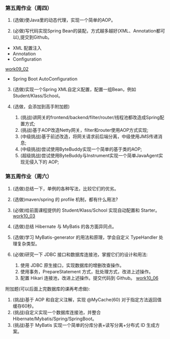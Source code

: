 ### 第五周作业（周四）
1. (选做)使Java里的动态代理，实现一个简单的AOP。

2. (必做)写代码实现Spring Bean的装配，方式越多越好(XML、Annotation都可以),提交到Github。
- XML 配置注入
- Annotation 
- Configuration

[work09_02](work09_02/src/main/java/com/ray/lab/beanInjection/BeanInjection.java)

- Spring Boot AutoConfiguration

3. (选做)实现一个Spring XML自定义配置，配置一组Bean，例如Student/Klass/School。

4. (选做，会添加到高手附加题)
    1. (挑战)讲网关的frontend/backend/filter/router/线程池都改造成Spring配置方式; 
    2. (挑战)基于AOP改造Netty网关，filter和router使用AOP方式实现;
    3. (中级挑战)基于前述改造，将网关请求前后端分离，中级使用JMS传递消息;
    4. (中级挑战)尝试使用ByteBuddy实现一个简单的基于类的AOP;
    5. (超级挑战)尝试使用ByteBuddy与Instrument实现一个简单JavaAgent实现无侵入下的 AOP;

### 第五周作业（周六）

1. (选做)总结一下，单例的各种写法，比较它们的优劣。
2. (选做)maven/spring 的 profile 机制，都有什么用法?
3. (必做)给前面课程提供的 Student/Klass/School 实现自动配置和 Starter。
[work10_03](work10_03)

4. (选做)总结 Hibernate 与 MyBatis 的各方面异同点。
5. (选做)学习 MyBatis-generator 的用法和原理，学会自定义 TypeHandler 处理复杂类型。
6. (必做)研究一下 JDBC 接口和数据库连接池，掌握它们的设计和用法:
    1. 使用 JDBC 原生接口，实现数据库的增删改查操作。 
    2. 使用事务，PrepareStatement 方式，批处理方式，改进上述操作。 
    3. 配置 Hikari 连接池，改进上述操作。提交代码到 Github。
[work10_06](work10_06/src/main/java/com/ray/lab/JdbcDemo.java)

附加题(可以后面上完数据库的课再考虑做):
1. (挑战)基于 AOP 和自定义注解，实现 @MyCache(60) 对于指定方法返回值缓存60秒。
2. (挑战)自定义实现一个数据库连接池，并整合 Hibernate/Mybatis/Spring/SpringBoot。
3. (挑战)基于 MyBatis 实现一个简单的分库分表+读写分离+分布式 ID 生成方案。